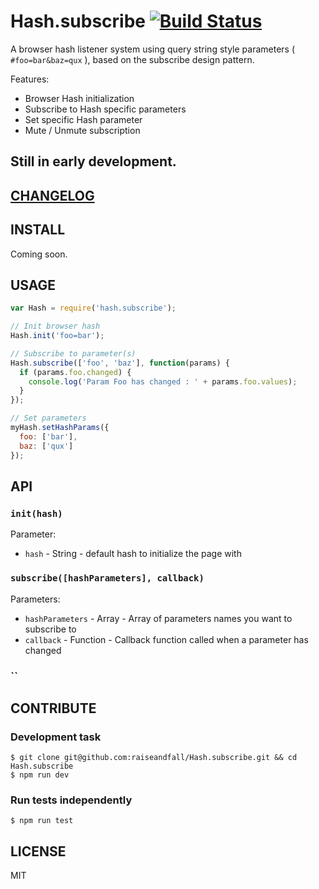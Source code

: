# Hash.subscribe [![Build Status](https://travis-ci.org/raiseandfall/Hash.subscribe.svg)](https://travis-ci.org/raiseandfall/Hash.subscribe)

A browser hash listener system using query string style parameters ( `#foo=bar&baz=qux` ), based on the subscribe design pattern.  

Features:  
- Browser Hash initialization
- Subscribe to Hash specific parameters
- Set specific Hash parameter
- Mute / Unmute subscription

## Still in early development.

## [CHANGELOG](./CHANGELOG.md)

## INSTALL
Coming soon.

## USAGE
```javascript
var Hash = require('hash.subscribe');

// Init browser hash
Hash.init('foo=bar');

// Subscribe to parameter(s)
Hash.subscribe(['foo', 'baz'], function(params) {
  if (params.foo.changed) {
    console.log('Param Foo has changed : ' + params.foo.values);
  }
});

// Set parameters
myHash.setHashParams({
  foo: ['bar'],
  baz: ['qux']
});
```

## API

### `init(hash)`
Parameter:  
- `hash` - String - default hash to initialize the page with

### `subscribe([hashParameters], callback)`
Parameters:  
- `hashParameters` - Array - Array of parameters names you want to subscribe to
- `callback` - Function - Callback function called when a parameter has changed

### ``

## CONTRIBUTE

### Development task
```shell
$ git clone git@github.com:raiseandfall/Hash.subscribe.git && cd Hash.subscribe
$ npm run dev
```

### Run tests independently
```shell
$ npm run test
```

## LICENSE
MIT

